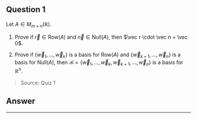 ## Question 1

Let $A \in M_{m\times n}(\mathbb{R})$.

1. Prove if $\vec r \in \text{Row}(A)$ and $\vec n \in \text{Null} (A)$, then $\vec r \cdot \vec n = \vec 0$.

2. Prove if $\{\vec w_1 ,...,\vec w_k\}$ is a basis for $\text{Row}(A)$ and $\{\vec w_{k+1} ,...,\vec w_n\}$ is a basis for $\text{Null}(A)$, then $\mathcal B = \{\vec w_1,...,\vec w_k, \vec w_{k+1},...,\vec w_n\}$ is a basis for $\mathbb{R}^n$.

>Source: Quiz 1

## Answer

---
